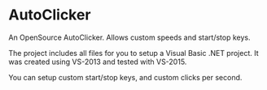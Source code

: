 # AutoClicker
An OpenSource AutoClicker. Allows custom speeds and start/stop keys.

The project includes all files for you to setup a Visual Basic .NET project.
It was created using VS-2013 and tested with VS-2015.

You can setup custom start/stop keys, and custom clicks per second.
